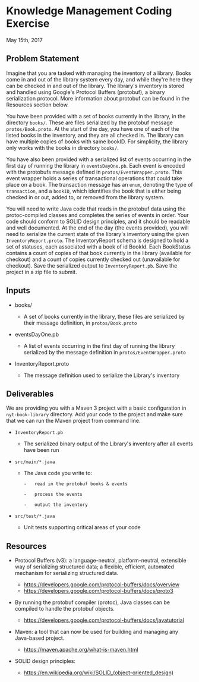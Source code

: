Knowledge Management Coding Exercise
====================================

May 15th, 2017

Problem Statement
-----------------

Imagine that you are tasked with managing the inventory of a library. Books come in and out of the library system every day, and while they're here they can be checked in and out of the library. The library's inventory is stored and handled using Google's Protocol Buffers (protobuf), a binary serialization protocol. More information about protobuf can be found in the Resources section below.
                    
You have been provided with a set of books currently in the library, in the directory `books/`. These are files serialized by the protobuf message `protos/Book.proto`. At the start of the day, you have one of each of the listed books in the inventory, and they are all checked in. The library can have multiple copies of books with same bookID. For simplicity, the library only works with the books in directory `books/`. 

You have also been provided with a serialized list of events occurring in the first day of running the library in `eventsDayOne.pb`. Each event is encoded with the protobufs message defined in `protos/EventWrapper.proto`. This event wrapper holds a series of transactional operations that could take place on a book. The transaction message has an `enum`, denoting the type of `transaction`, and a `bookID`, which identifies the book that is either being checked in or out, added to, or removed from the library system. 
                    
You will need to write Java code that reads in the protobuf data using the protoc-compiled classes and completes the series of events in order. Your code should conform to SOLID design principles, and it should be readable and well documented. At the end of the day (the events provided), you will need to serialize the current state of the library's inventory using the given `InventoryReport.proto`. The InventoryReport schema is designed to hold a set of statuses, each associated with a book of id BookId. Each BookStatus contains a count of copies of that book currently in the library (available for checkout) and a count of copies currently checked out (unavailable for checkout). Save the serialized output to `InventoryReport.pb`. Save the project in a zip file to submit.


Inputs
------

-   books/

    -   A set of books currently in the library, these files are serialized by their message definition, in `protos/Book.proto` 


-   eventsDayOne.pb

    -   A list of events occurring in the first day of running the library serialized by the message definition in `protos/EventWrapper.proto`

-   InventoryReport.proto

    -   The message definition used to serialize the Library's inventory

Deliverables
------------

We are providing you with a Maven 3 project with a basic configuration in `nyt-book-library` directory. Add your code to the project and make sure that we can run the Maven project from command line. 
    
- `InventoryReport.pb`
    - The serialized binary output of the Library's inventory after all events have been run
    
-   `src/main/*.java`
    -   The Java code you write to:

            -   read in the protobuf books & events

            -   process the events

            -   output the inventory

-   `src/test/*.java`
    -   Unit tests supporting critical areas of your code

Resources
---------

-   Protocol Buffers (v3): a language-neutral, platform-neutral,
    extensible way of serializing structured data; a flexible,
    efficient, automated mechanism for serializing structured data.

    -   https://developers.google.com/protocol-buffers/docs/overview
    -   https://developers.google.com/protocol-buffers/docs/proto3

-   By running the protobuf compiler (protoc), Java classes can be
    compiled to handle the protobuf objects.

    -   https://developers.google.com/protocol-buffers/docs/javatutorial

-   Maven: a tool that can now be used for building and managing any Java-based project.

    -   https://maven.apache.org/what-is-maven.html 

-   SOLID design principles: 
    -   https://en.wikipedia.org/wiki/SOLID_(object-oriented_design) 
